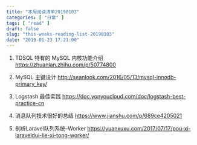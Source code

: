 ```yaml
---
title: "本周阅读清单20190103"
categories: [ "日常" ]
tags: [ "read" ]
draft: false
slug: "this-weeks-reading-list-20190103"
date: "2019-01-23 17:21:00"
---
```


1. TDSQL 特有的 MySQL 内核功能介绍
 <https://zhuanlan.zhihu.com/p/50774800>

2. MySQL 主键设计
 <http://seanlook.com/2016/05/13/mysql-innodb-primary_key/>

3. Logstash 最佳实践
 <https://doc.yonyoucloud.com/doc/logstash-best-practice-cn>

4. 消息队列技术很好的总结
 <https://www.jianshu.com/p/689ce4205021>

5. 剖析Laravel队列系统–Worker
 <https://yuanxuxu.com/2017/07/17/pou-xi-laraveldui-lie-xi-tong-worker/>